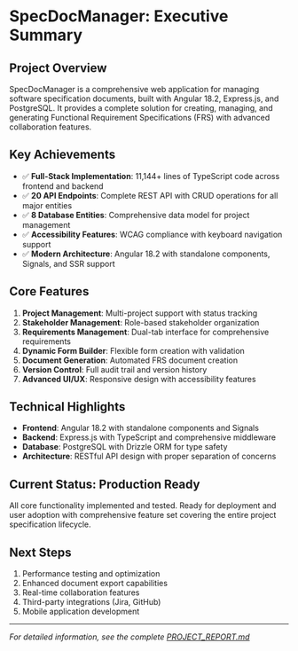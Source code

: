 # SpecDocManager: Executive Summary

## Project Overview
SpecDocManager is a comprehensive web application for managing software specification documents, built with Angular 18.2, Express.js, and PostgreSQL. It provides a complete solution for creating, managing, and generating Functional Requirement Specifications (FRS) with advanced collaboration features.

## Key Achievements
- ✅ **Full-Stack Implementation**: 11,144+ lines of TypeScript code across frontend and backend
- ✅ **20 API Endpoints**: Complete REST API with CRUD operations for all major entities
- ✅ **8 Database Entities**: Comprehensive data model for project management
- ✅ **Accessibility Features**: WCAG compliance with keyboard navigation support
- ✅ **Modern Architecture**: Angular 18.2 with standalone components, Signals, and SSR support

## Core Features
1. **Project Management**: Multi-project support with status tracking
2. **Stakeholder Management**: Role-based stakeholder organization
3. **Requirements Management**: Dual-tab interface for comprehensive requirements
4. **Dynamic Form Builder**: Flexible form creation with validation
5. **Document Generation**: Automated FRS document creation
6. **Version Control**: Full audit trail and version history
7. **Advanced UI/UX**: Responsive design with accessibility features

## Technical Highlights
- **Frontend**: Angular 18.2 with standalone components and Signals
- **Backend**: Express.js with TypeScript and comprehensive middleware
- **Database**: PostgreSQL with Drizzle ORM for type safety
- **Architecture**: RESTful API design with proper separation of concerns

## Current Status: Production Ready
All core functionality implemented and tested. Ready for deployment and user adoption with comprehensive feature set covering the entire project specification lifecycle.

## Next Steps
1. Performance testing and optimization
2. Enhanced document export capabilities
3. Real-time collaboration features
4. Third-party integrations (Jira, GitHub)
5. Mobile application development

---
*For detailed information, see the complete [PROJECT_REPORT.md](./PROJECT_REPORT.md)*